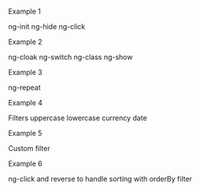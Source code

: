 Example 1

ng-init 
ng-hide
ng-click


Example 2

ng-cloak
ng-switch
ng-class
ng-show


Example 3

ng-repeat


Example 4 

Filters
uppercase
lowercase
currency
date


Example 5

Custom filter

Example 6

ng-click and reverse to handle sorting
with orderBy filter